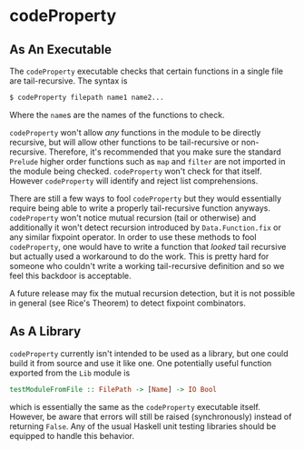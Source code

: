 # codeProperty

## As An Executable
The `codeProperty` executable checks that certain functions in a single file
are tail-recursive. The syntax is

```bash
$ codeProperty filepath name1 name2...
```

Where the `name`s are the names of the functions to check. 

`codeProperty` won't
allow _any_ functions in the module to be directly recursive, but will allow
other functions to be tail-recursive or non-recursive. Therefore, it's
recommended that you make sure the standard `Prelude` higher order functions
such as `map` and `filter` are not imported in the module being checked.
`codeProperty` won't check for that itself. However `codeProperty` will
identify and reject list comprehensions.

There are still a few ways to fool `codeProperty` but they would essentially
require being able to write a properly tail-recursive function anyways.
`codeProperty` won't notice mutual recursion (tail or otherwise) and
additionally it won't detect recursion introduced by `Data.Function.fix` or
any similar fixpoint operator. In order to use these methods to fool 
`codeProperty`, one would have to write a function that _looked_ tail
recursive but actually used a workaround to do the work. This is pretty hard
for someone who couldn't write a working tail-recursive definition and so
we feel this backdoor is acceptable.

A future release may fix the mutual recursion detection, but it is not possible
in general (see Rice's Theorem) to detect fixpoint combinators.

## As A Library
`codeProperty` currently isn't intended to be used as a library, but one could
build it from source and use it like one. One potentially useful function
exported from the `Lib` module is

```haskell
testModuleFromFile :: FilePath -> [Name] -> IO Bool
```

which is essentially the same as the `codeProperty` executable itself. However,
be aware that errors will still be raised (synchronously) instead of returning
`False`. Any of the usual Haskell unit testing libraries should be equipped to
handle this behavior.
